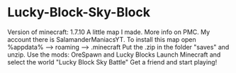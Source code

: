 # Lucky-Block-Sky-Block
Version of minecraft: 1.7.10
A little map I made. More info on PMC. My account there is SalamanderManiacsYT.
To install this map open %appdata% --> roaming --> .minecraft
Put the .zip in the folder "saves" and unzip.
Use the mods: OreSpawn and Lucky Blocks
Launch Minecraft and select the world "Lucky Block Sky Battle"
Get a friend and start playing!
